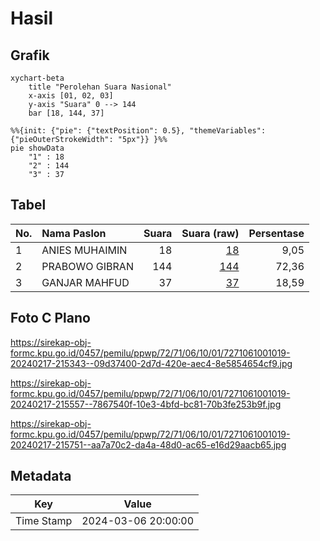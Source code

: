 # Hasil

## Grafik

```mermaid
xychart-beta
    title "Perolehan Suara Nasional"
    x-axis [01, 02, 03]
    y-axis "Suara" 0 --> 144
    bar [18, 144, 37]
```

```mermaid
%%{init: {"pie": {"textPosition": 0.5}, "themeVariables": {"pieOuterStrokeWidth": "5px"}} }%%
pie showData
    "1" : 18
    "2" : 144
    "3" : 37
```

## Tabel

| No. | Nama Paslon    | Suara | Suara (raw) | Persentase |
|:--- |:-------------- | -----:| -----------:| ----------:|
| 1   | ANIES MUHAIMIN | 18    | [18][p-1]   | 9,05       |
| 2   | PRABOWO GIBRAN | 144   | [144][p-2]  | 72,36      |
| 3   | GANJAR MAHFUD  | 37    | [37][p-3]   | 18,59      |


[p-1]: https://github.com/gigit-pemilu/pemilu-2024/blob/main/pilpres/hitung-suara/sub/72-sulawesi-tengah/sub/71-kota-palu/sub/06-tatanga/sub/1001-nunu/sub/019-tps/sub/paslon-1.txt
[p-2]: https://github.com/gigit-pemilu/pemilu-2024/blob/main/pilpres/hitung-suara/sub/72-sulawesi-tengah/sub/71-kota-palu/sub/06-tatanga/sub/1001-nunu/sub/019-tps/sub/paslon-2.txt
[p-3]: https://github.com/gigit-pemilu/pemilu-2024/blob/main/pilpres/hitung-suara/sub/72-sulawesi-tengah/sub/71-kota-palu/sub/06-tatanga/sub/1001-nunu/sub/019-tps/sub/paslon-3.txt

## Foto C Plano

https://sirekap-obj-formc.kpu.go.id/0457/pemilu/ppwp/72/71/06/10/01/7271061001019-20240217-215343--09d37400-2d7d-420e-aec4-8e5854654cf9.jpg

https://sirekap-obj-formc.kpu.go.id/0457/pemilu/ppwp/72/71/06/10/01/7271061001019-20240217-215557--7867540f-10e3-4bfd-bc81-70b3fe253b9f.jpg

https://sirekap-obj-formc.kpu.go.id/0457/pemilu/ppwp/72/71/06/10/01/7271061001019-20240217-215751--aa7a70c2-da4a-48d0-ac65-e16d29aacb65.jpg


## Metadata

| Key        | Value               |
| ---------- | ------------------- |
| Time Stamp | 2024-03-06 20:00:00 |



